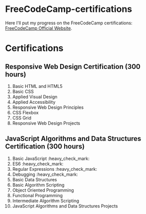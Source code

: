 # FreeCodeCamp-certifications
Here I'll put my progress on the FreeCodeCamp certifications: 
 [FreeCodeCamp Official Website](https://www.freecodecamp.org/learn/).
 
# Certifications

  ## Responsive Web Design Certification (300 hours)
  
  <ol>
    <li>Basic HTML and HTML5</li>
    <li>Basic CSS</li>
    <li>Applied Visual Design</li>
    <li>Applied Accessibility</li>
    <li>Responsive Web Design Principles</li>
    <li>CSS Flexbox</li>
    <li>CSS Grid</li>
    <li>Responsive Web Design Projects</li>
  </ol>
  
  ## JavaScript Algorithms and Data Structures Certification (300 hours) 
  
  <ol>
    <li>Basic JavaScript :heavy_check_mark:</li>
    <li>ES6 :heavy_check_mark:</li>
    <li>Regular Expressions :heavy_check_mark:</li>
    <li>Debugging :heavy_check_mark:</li>
    <li>Basic Data Structures</li>
    <li>Basic Algorithm Scripting</li>
    <li>Object Oriented Programming</li>
    <li>Functional Programming </li>
    <li>Intermediate Algorithm Scripting</li>
    <li>JavaScript Algorithms and Data Structures Projects</li>
  </ol>
